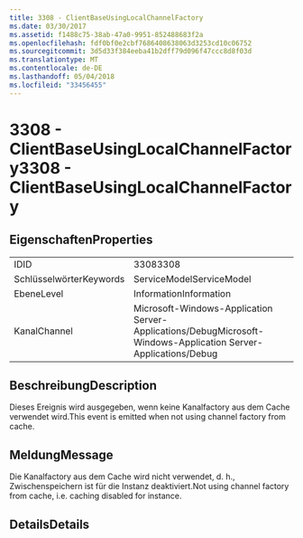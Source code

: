 ```yaml
---
title: 3308 - ClientBaseUsingLocalChannelFactory
ms.date: 03/30/2017
ms.assetid: f1488c75-38ab-47a0-9951-852488683f2a
ms.openlocfilehash: fdf0bf0e2cbf7686408638063d3253cd10c06752
ms.sourcegitcommit: 3d5d33f384eeba41b2dff79d096f47ccc8d8f03d
ms.translationtype: MT
ms.contentlocale: de-DE
ms.lasthandoff: 05/04/2018
ms.locfileid: "33456455"
---
```

# <a name="3308---clientbaseusinglocalchannelfactory"></a><span data-ttu-id="a7e91-102">3308 - ClientBaseUsingLocalChannelFactory</span><span class="sxs-lookup"><span data-stu-id="a7e91-102">3308 - ClientBaseUsingLocalChannelFactory</span></span>
## <a name="properties"></a><span data-ttu-id="a7e91-103">Eigenschaften</span><span class="sxs-lookup"><span data-stu-id="a7e91-103">Properties</span></span>  
  
|||  
|-|-|  
|<span data-ttu-id="a7e91-104">ID</span><span class="sxs-lookup"><span data-stu-id="a7e91-104">ID</span></span>|<span data-ttu-id="a7e91-105">3308</span><span class="sxs-lookup"><span data-stu-id="a7e91-105">3308</span></span>|  
|<span data-ttu-id="a7e91-106">Schlüsselwörter</span><span class="sxs-lookup"><span data-stu-id="a7e91-106">Keywords</span></span>|<span data-ttu-id="a7e91-107">ServiceModel</span><span class="sxs-lookup"><span data-stu-id="a7e91-107">ServiceModel</span></span>|  
|<span data-ttu-id="a7e91-108">Ebene</span><span class="sxs-lookup"><span data-stu-id="a7e91-108">Level</span></span>|<span data-ttu-id="a7e91-109">Information</span><span class="sxs-lookup"><span data-stu-id="a7e91-109">Information</span></span>|  
|<span data-ttu-id="a7e91-110">Kanal</span><span class="sxs-lookup"><span data-stu-id="a7e91-110">Channel</span></span>|<span data-ttu-id="a7e91-111">Microsoft-Windows-Application Server-Applications/Debug</span><span class="sxs-lookup"><span data-stu-id="a7e91-111">Microsoft-Windows-Application Server-Applications/Debug</span></span>|  
  
## <a name="description"></a><span data-ttu-id="a7e91-112">Beschreibung</span><span class="sxs-lookup"><span data-stu-id="a7e91-112">Description</span></span>  
 <span data-ttu-id="a7e91-113">Dieses Ereignis wird ausgegeben, wenn keine Kanalfactory aus dem Cache verwendet wird.</span><span class="sxs-lookup"><span data-stu-id="a7e91-113">This event is emitted when not using channel factory from cache.</span></span>  
  
## <a name="message"></a><span data-ttu-id="a7e91-114">Meldung</span><span class="sxs-lookup"><span data-stu-id="a7e91-114">Message</span></span>  
 <span data-ttu-id="a7e91-115">Die Kanalfactory aus dem Cache wird nicht verwendet, d. h., Zwischenspeichern ist für die Instanz deaktiviert.</span><span class="sxs-lookup"><span data-stu-id="a7e91-115">Not using channel factory from cache, i.e. caching disabled for instance.</span></span>  
  
## <a name="details"></a><span data-ttu-id="a7e91-116">Details</span><span class="sxs-lookup"><span data-stu-id="a7e91-116">Details</span></span>
